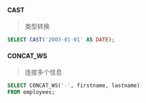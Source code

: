 #### CAST
> 类型转换
```sql
SELECT CAST('2003-01-01' AS DATE);
```

#### CONCAT_WS
> 连接多个信息

```sql
SELECT CONCAT_WS('-', firstname, lastname)
FROM employees;
```
